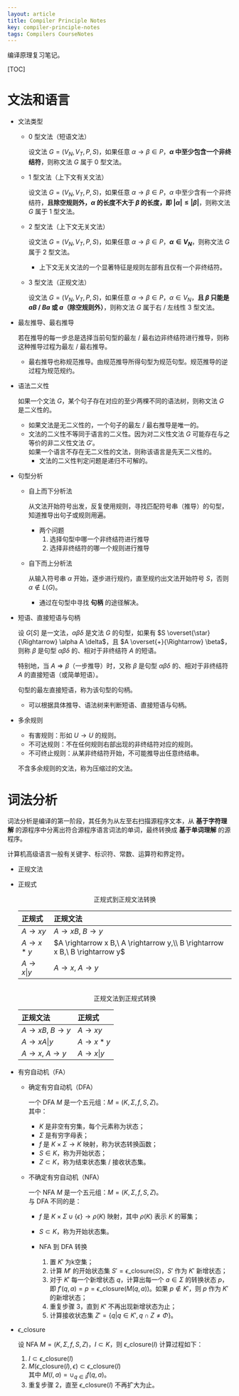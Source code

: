 ```yaml
---
layout: article
title: Compiler Principle Notes
key: compiler-principle-notes
tags: Compilers CourseNotes
---
```


编译原理复习笔记。

<!-- more -->

[TOC]

# 文法和语言

- 文法类型

    - 0 型文法（短语文法）

        设文法 $G = (V_N, V_T, P, S)$，如果任意 $\alpha \rightarrow \beta \in P$，__$\alpha$ 中至少包含一个非终结符__，则称文法 $G$ 属于 0 型文法。

    - 1 型文法（上下文有关文法）

        设文法 $G = (V_N, V_T, P, S)$，如果任意 $\alpha \rightarrow \beta \in P$，$\alpha$ 中至少含有一个非终结符，__且除空规则外，$\alpha$ 的长度不大于 $\beta$ 的长度，即 $\lvert \alpha \rvert \leq \lvert \beta \rvert$__，则称文法 $G$ 属于 1 型文法。

    - 2 型文法（上下文无关文法）

        设文法 $G = (V_N, V_T, P, S)$，如果任意 $\alpha \rightarrow \beta \in P$，__$\alpha \in V_N$__，则称文法 $G$ 属于 2 型文法。

        - 上下文无关文法的一个显著特征是规则左部有且仅有一个非终结符。

    - 3 型文法（正规文法）

        设文法 $G = (V_N, V_T, P, S)$，如果任意 $\alpha \rightarrow \beta \in P$，$\alpha \in V_N$，__且 $\beta$ 只能是 $aB$ / $Ba$ 或 $a$（除空规则外）__，则称文法 $G$ 属于右 / 左线性 3 型文法。

- 最左推导、最右推导

    若在推导的每一步总是选择当前句型的最左 / 最右边非终结符进行推导，则称这种推导过程为最左 / 最右推导。

    - 最右推导也称规范推导。由规范推导所得句型为规范句型。规范推导的逆过程为规范规约。

- 语法二义性

    如果一个文法 $G$，某个句子存在对应的至少两棵不同的语法树，则称文法 $G$ 是二义性的。

    - 如果文法是无二义性的，一个句子的最左 / 最右推导是唯一的。
    - 文法的二义性不等同于语言的二义性。因为对二义性文法 $G$ 可能存在与之等价的非二义性文法 $G'$。  
        如果一个语言不存在无二义性的文法，则称该语言是先天二义性的。
        - 文法的二义性判定问题是递归不可解的。

- 句型分析

    - 自上而下分析法

        从文法开始符号出发，反复使用规则，寻找匹配符号串（推导）的句型，知道推导出句子或规则用遍。

        - 两个问题
            1. 选择句型中哪一个非终结符进行推导
            2. 选择非终结符的哪一个规则进行推导

    - 自下而上分析法

        从输入符号串 $\alpha$ 开始，逐步进行规约，直至规约出文法开始符号 $S$，否则 $\alpha \notin L(G)$。

        - 通过在句型中寻找 __句柄__ 的途径解决。

- 短语、直接短语与句柄

    设 $G[S]$ 是一文法，$\alpha \beta \delta$ 是文法 $G$ 的句型，如果有 $S \overset{\star}{\Rightarrow} \alpha A \delta$，且 $A \overset{+}{\Rightarrow} \beta$，则称 $\beta$ 是句型 $\alpha \beta \delta$ 的、相对于非终结符 $A$ 的短语。

    特别地，当 $A \Rightarrow \beta$（一步推导）时，又称 $\beta$ 是句型 $\alpha \beta \delta$ 的、相对于非终结符 $A$ 的直接短语（或简单短语）。

    句型的最左直接短语，称为该句型的句柄。

    - 可以根据具体推导、语法树来判断短语、直接短语与句柄。

- 多余规则

    - 有害规则：形如 $U \rightarrow U$ 的规则。
    - 不可达规则：不在任何规则右部出现的非终结符对应的规则。
    - 不可终止规则：从某非终结符开始，不可能推导出任意终结串。

    不含多余规则的文法，称为压缩过的文法。


# 词法分析

词法分析是编译的第一阶段，其任务为从左至右扫描源程序文本，从 __基于字符理解__ 的源程序中分离出符合源程序语言词法的单词，最终转换成 __基于单词理解__ 的源程序。

计算机高级语言一般有关键字、标识符、常数、运算符和界定符。

- 正规文法

- 正规式

    <center>正规式到正规文法转换</center>

    | 正规式 | 正规文法 |
    |:----- |:------ |
    | $A \rightarrow x y$ | $A \rightarrow xB,\ B \rightarrow y$ |
    | $A \rightarrow x* y$ | $A \rightarrow x B,\ A \rightarrow y,\\ B \rightarrow x B,\ B \rightarrow y$ |
    | $A \rightarrow x \vert y$ | $A \rightarrow x,\ A \rightarrow y$ |

    <br />

    <center>正规文法到正规式转换</center>

    | 正规文法 | 正规式 |
    |:------- |:----- |
    | $A \rightarrow xB,\ B \rightarrow y$ | $A \rightarrow x y$ |
    | $A \rightarrow xA \vert y$ | $A \rightarrow x* y$ |
    | $A \rightarrow x,\ A \rightarrow y$ | $A \rightarrow x \vert y$ |

- 有穷自动机（FA）

    - 确定有穷自动机（DFA）

        一个 DFA $M$ 是一个五元组：$M = (K, \Sigma, f, S, Z)$。  
        其中：
        - $K$ 是非空有穷集，每个元素称为状态；
        - $\Sigma$ 是有穷字母表；
        - $f$ 是 $K \times \Sigma \rightarrow K$ 映射，称为状态转换函数；
        - $S \in K$，称为开始状态；
        - $Z \subset K$，称为结束状态集 / 接收状态集。

    - 不确定有穷自动机（NFA）

        一个 NFA $M$ 是一个五元组：$M = (K, \Sigma, f, S, Z)$。  
        与 DFA 不同的是：
        - $f$ 是 $K \times \Sigma \cup \{ \epsilon \} \rightarrow \rho(K)$ 映射，其中 $\rho(K)$ 表示 $K$ 的幂集；
        - $S \subset K$，称为开始状态集。

        - NFA 到 DFA 转换
            1. 置 $K'$ 为k空集；
            2. 计算 $M'$ 的开始状态集 $S' = \epsilon\_\text{closure}(S)$，$S'$ 作为 $K'$ 新增状态；
            3. 对于 $K'$ 每一个新增状态 $q$，计算出每一个 $a \in \Sigma$ 的转换状态 $p$，即 $f'(q, a) = p = \epsilon\_\text{closure}(M(q, a))$。如果 $p \notin K'$，则 $p$ 作为 $K'$ 的新增状态；
            4. 重复步骤 3，直到 $K'$ 不再出现新增状态为止；
            5. 计算接收状态集 $Z' = \{ q \vert q \in K', q \cap Z \neq \Phi \}$。


- $\epsilon\_\text{closure}$

    设 NFA $M = (K, \Sigma, f, S, Z)$，$I \subset K$，则 $\epsilon\_\text{closure}(I)$ 计算过程如下：  
    1. $I \subset \epsilon\_\text{closure}(I)$
    2. $M(\epsilon\_\text{closure}(I), \epsilon) \subset \epsilon\_\text{closure}(I)$  
        其中 $M(I, a) = \cup_{q \in I} f(q, a)$。
    3. 重复步骤 2，直至 $\epsilon\_\text{closure}(I)$ 不再扩大为止。




